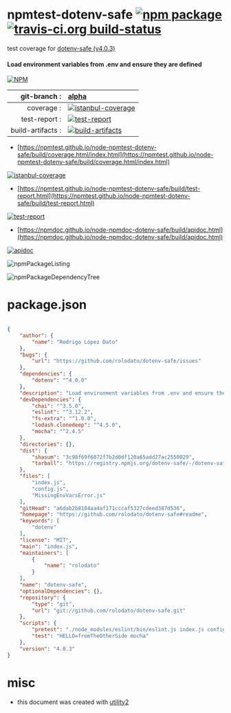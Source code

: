 # npmtest-dotenv-safe [![npm package](https://img.shields.io/npm/v/npmtest-dotenv-safe.svg?style=flat-square)](https://www.npmjs.org/package/npmtest-dotenv-safe) [![travis-ci.org build-status](https://api.travis-ci.org/npmtest/node-npmtest-dotenv-safe.svg)](https://travis-ci.org/npmtest/node-npmtest-dotenv-safe)

test coverage for  [dotenv-safe (v4.0.3)](https://github.com/rolodato/dotenv-safe#readme)
#### Load environment variables from .env and ensure they are defined

[![NPM](https://nodei.co/npm/dotenv-safe.png?downloads=true&downloadRank=true&stars=true)](https://www.npmjs.com/package/dotenv-safe)

| git-branch : | [alpha](https://github.com/npmtest/node-npmtest-dotenv-safe/tree/alpha)|
|--:|:--|
| coverage : | [![istanbul-coverage](https://npmtest.github.io/node-npmtest-dotenv-safe/build/coverage.badge.svg)](https://npmtest.github.io/node-npmtest-dotenv-safe/build/coverage.html/index.html)|
| test-report : | [![test-report](https://npmtest.github.io/node-npmtest-dotenv-safe/build/test-report.badge.svg)](https://npmtest.github.io/node-npmtest-dotenv-safe/build/test-report.html)|
| build-artifacts : | [![build-artifacts](https://npmtest.github.io/node-npmtest-dotenv-safe/glyphicons_144_folder_open.png)](https://github.com/npmtest/node-npmtest-dotenv-safe/tree/gh-pages/build)|

- [https://npmtest.github.io/node-npmtest-dotenv-safe/build/coverage.html/index.html](https://npmtest.github.io/node-npmtest-dotenv-safe/build/coverage.html/index.html)

[![istanbul-coverage](https://npmtest.github.io/node-npmtest-dotenv-safe/build/screenCapture.buildCi.browser.%252Ftmp%252Fbuild%252Fcoverage.lib.html.png)](https://npmtest.github.io/node-npmtest-dotenv-safe/build/coverage.html/index.html)

- [https://npmtest.github.io/node-npmtest-dotenv-safe/build/test-report.html](https://npmtest.github.io/node-npmtest-dotenv-safe/build/test-report.html)

[![test-report](https://npmtest.github.io/node-npmtest-dotenv-safe/build/screenCapture.buildCi.browser.%252Ftmp%252Fbuild%252Ftest-report.html.png)](https://npmtest.github.io/node-npmtest-dotenv-safe/build/test-report.html)

- [https://npmdoc.github.io/node-npmdoc-dotenv-safe/build/apidoc.html](https://npmdoc.github.io/node-npmdoc-dotenv-safe/build/apidoc.html)

[![apidoc](https://npmdoc.github.io/node-npmdoc-dotenv-safe/build/screenCapture.buildCi.browser.%252Ftmp%252Fbuild%252Fapidoc.html.png)](https://npmdoc.github.io/node-npmdoc-dotenv-safe/build/apidoc.html)

![npmPackageListing](https://npmtest.github.io/node-npmtest-dotenv-safe/build/screenCapture.npmPackageListing.svg)

![npmPackageDependencyTree](https://npmtest.github.io/node-npmtest-dotenv-safe/build/screenCapture.npmPackageDependencyTree.svg)



# package.json

```json

{
    "author": {
        "name": "Rodrigo López Dato"
    },
    "bugs": {
        "url": "https://github.com/rolodato/dotenv-safe/issues"
    },
    "dependencies": {
        "dotenv": "^4.0.0"
    },
    "description": "Load environment variables from .env and ensure they are defined",
    "devDependencies": {
        "chai": "^3.5.0",
        "eslint": "^3.12.2",
        "fs-extra": "^1.0.0",
        "lodash.clonedeep": "^4.5.0",
        "mocha": "^2.4.5"
    },
    "directories": {},
    "dist": {
        "shasum": "3c98f69f6072f7b2d0df120a65add27ac2550029",
        "tarball": "https://registry.npmjs.org/dotenv-safe/-/dotenv-safe-4.0.3.tgz"
    },
    "files": [
        "index.js",
        "config.js",
        "MissingEnvVarsError.js"
    ],
    "gitHead": "a6dab2b8184aa4af171cccaf5327cdeed387d536",
    "homepage": "https://github.com/rolodato/dotenv-safe#readme",
    "keywords": [
        "dotenv"
    ],
    "license": "MIT",
    "main": "index.js",
    "maintainers": [
        {
            "name": "rolodato"
        }
    ],
    "name": "dotenv-safe",
    "optionalDependencies": {},
    "repository": {
        "type": "git",
        "url": "git://github.com/rolodato/dotenv-safe.git"
    },
    "scripts": {
        "pretest": "./node_modules/eslint/bin/eslint.js index.js config.js MissingEnvVarsError.js test/.",
        "test": "HELLO=fromTheOtherSide mocha"
    },
    "version": "4.0.3"
}
```



# misc
- this document was created with [utility2](https://github.com/kaizhu256/node-utility2)
